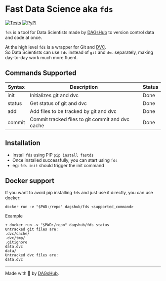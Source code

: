 # Fast Data Science aka `fds`

[![Tests](https://github.com/dagshub/fds/actions/workflows/test.yml/badge.svg?branch=main)](https://github.com/DAGsHub/fds/actions/workflows/test.yml)
[![PyPI](https://img.shields.io/pypi/v/fastds.svg)](https://pypi.python.org/pypi/fastds/)

`fds` is a tool for Data Scientists made by [DAGsHub](https://dagshub.com/) to version control data and code at once.

At the high level `fds` is a wrapper for Git and [DVC](https://dvc.org).  
So Data Scientists can use `fds` instead of `git` and `dvc` separately, making day-to-day work much more fluent.

## Commands Supported

| Syntax | Description                                      | Status      |
|--------|--------------------------------------------------|-------------|
| init   | Initializes git and dvc                          | Done        |
| status | Get status of git and dvc                        | Done        |
| add    | Add files to be tracked by git and dvc           | Done        |
| commit | Commit tracked files to git commit and dvc cache | Done        |

## Installation

- Install `fds` using PIP `pip install fastds`
- Once installed successfully, you can start using `fds`
- eg: `fds init` should trigger the init command

## Docker support

If you want to avoid pip installing `fds` and just use it directly, you can use docker:
```
docker run -v "$PWD:/repo" dagshub/fds <supported_command>
```

Example

```
➜ docker run -v "$PWD:/repo" dagshub/fds status
Untracked git files are:
.dvc/cache/
.dvc/tmp/
.gitignore
data.dvc
data/
Untracked dvc files are:
data.dvc
```

----

Made with 🐶 by [DAGsHub](https://dagshub.com/).
